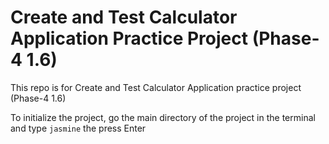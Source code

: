 # Create and Test Calculator Application Practice Project (Phase-4 1.6)

 This repo is for Create and Test Calculator Application practice project (Phase-4 1.6)

To initialize the project, go the main directory of the project in the terminal and type <code>jasmine</code> the press Enter
